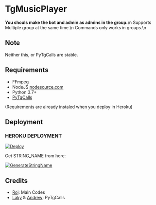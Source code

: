 # TgMusicPlayer
**You shouls make the bot and admin as admins in the group.**\n
Supports Multiple group at the same time.\n
Commands only works in groups.\n

## Note

Neither this, or PyTgCalls are stable.

## Requirements

- FFmpeg
- NodeJS [nodesource.com](https://nodesource.com/)
- Python 3.7+
- [PyTgCalls](https://github.com/pytgcalls/pytgcalls)

(Requirements are already instaled when you deploy in Heroku)

## Deployment

### HEROKU DEPLOYMENT
[![Deploy](https://www.herokucdn.com/deploy/button.svg)](https://heroku.com/deploy)

Get STRING_NAME from here:

[![GenerateStringName](https://img.shields.io/badge/repl.it-generateStringName-yellowgreen)](https://repl.it/@subinps/getStringName)


## Credits

- [Roj](https://github.com/rojserbest): Main Codes
- [Laky](https://github.com/Laky-64) & [Andrew](https://github.com/AndrewLaneX): PyTgCalls

